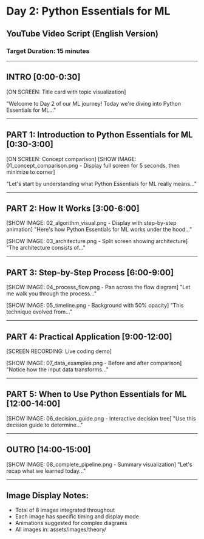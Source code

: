 # Day 2: Python Essentials for ML
## YouTube Video Script (English Version)
### Target Duration: 15 minutes

---

## INTRO [0:00-0:30]
[ON SCREEN: Title card with topic visualization]

"Welcome to Day 2 of our ML journey! Today we're diving into Python Essentials for ML..."

---

## PART 1: Introduction to Python Essentials for ML [0:30-3:00]

[ON SCREEN: Concept comparison]
[SHOW IMAGE: 01_concept_comparison.png - Display full screen for 5 seconds, then minimize to corner]

"Let's start by understanding what Python Essentials for ML really means..."

---

## PART 2: How It Works [3:00-6:00]

[SHOW IMAGE: 02_algorithm_visual.png - Display with step-by-step animation]
"Here's how Python Essentials for ML works under the hood..."

[SHOW IMAGE: 03_architecture.png - Split screen showing architecture]
"The architecture consists of..."

---

## PART 3: Step-by-Step Process [6:00-9:00]

[SHOW IMAGE: 04_process_flow.png - Pan across the flow diagram]
"Let me walk you through the process..."

[SHOW IMAGE: 05_timeline.png - Background with 50% opacity]
"This technique evolved from..."

---

## PART 4: Practical Application [9:00-12:00]

[SCREEN RECORDING: Live coding demo]

[SHOW IMAGE: 07_data_examples.png - Before and after comparison]
"Notice how the input data transforms..."

---

## PART 5: When to Use Python Essentials for ML [12:00-14:00]

[SHOW IMAGE: 06_decision_guide.png - Interactive decision tree]
"Use this decision guide to determine..."

---

## OUTRO [14:00-15:00]

[SHOW IMAGE: 08_complete_pipeline.png - Summary visualization]
"Let's recap what we learned today..."

---

## Image Display Notes:
- Total of 8 images integrated throughout
- Each image has specific timing and display mode
- Animations suggested for complex diagrams
- All images in: assets/images/theory/
